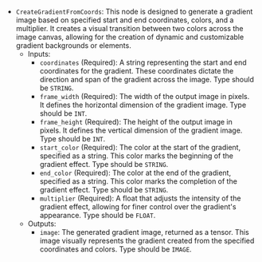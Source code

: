- `CreateGradientFromCoords`: This node is designed to generate a gradient image based on specified start and end coordinates, colors, and a multiplier. It creates a visual transition between two colors across the image canvas, allowing for the creation of dynamic and customizable gradient backgrounds or elements.
    - Inputs:
        - `coordinates` (Required): A string representing the start and end coordinates for the gradient. These coordinates dictate the direction and span of the gradient across the image. Type should be `STRING`.
        - `frame_width` (Required): The width of the output image in pixels. It defines the horizontal dimension of the gradient image. Type should be `INT`.
        - `frame_height` (Required): The height of the output image in pixels. It defines the vertical dimension of the gradient image. Type should be `INT`.
        - `start_color` (Required): The color at the start of the gradient, specified as a string. This color marks the beginning of the gradient effect. Type should be `STRING`.
        - `end_color` (Required): The color at the end of the gradient, specified as a string. This color marks the completion of the gradient effect. Type should be `STRING`.
        - `multiplier` (Required): A float that adjusts the intensity of the gradient effect, allowing for finer control over the gradient's appearance. Type should be `FLOAT`.
    - Outputs:
        - `image`: The generated gradient image, returned as a tensor. This image visually represents the gradient created from the specified coordinates and colors. Type should be `IMAGE`.
